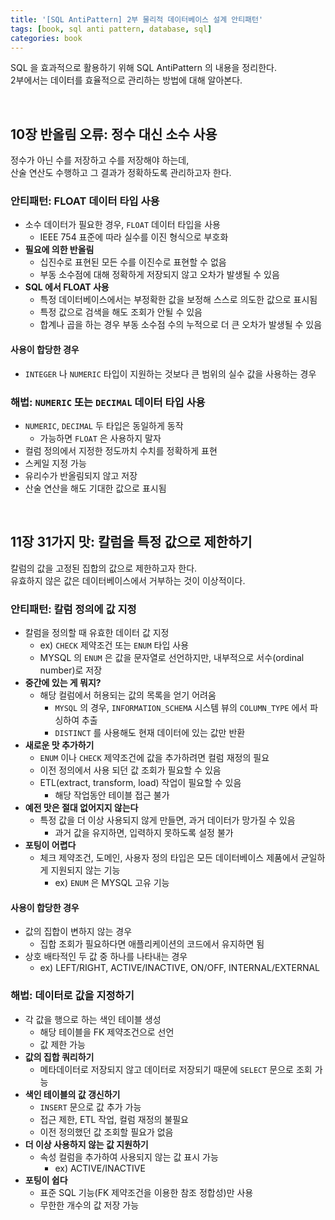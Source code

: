 ```yaml
---
title: '[SQL AntiPattern] 2부 물리적 데이터베이스 설계 안티패턴'
tags: [book, sql anti pattern, database, sql]
categories: book
---
```


SQL 을 효과적으로 활용하기 위해 SQL AntiPattern 의 내용을 정리한다.  
2부에서는 데이터를 효율적으로 관리하는 방법에 대해 알아본다.  

<!--more-->

<br/>

## 10장 반올림 오류: 정수 대신 소수 사용

정수가 아닌 수를 저장하고 수를 저장해야 하는데,    
산술 연산도 수행하고 그 결과가 정확하도록 관리하고자 한다.  

### 안티패턴: FLOAT 데이터 타입 사용

- 소수 데이터가 필요한 경우, `FLOAT` 데이터 타입을 사용
  - IEEE 754 표준에 따라 실수를 이진 형식으로 부호화
- **필요에 의한 반올림**
  - 십진수로 표현된 모든 수를 이진수로 표현할 수 없음
  - 부동 소수점에 대해 정확하게 저장되지 않고 오차가 발생될 수 있음
- **SQL 에서 FLOAT 사용**
  - 특정 데이터베이스에서는 부정확한 값을 보정해 스스로 의도한 값으로 표시됨
  - 특정 값으로 검색을 해도 조회가 안될 수 있음
  - 합계나 곱을 하는 경우 부동 소수점 수의 누적으로 더 큰 오차가 발생될 수 있음

#### 사용이 합당한 경우

- `INTEGER` 나 `NUMERIC` 타입이 지원하는 것보다 큰 범위의 실수 값을 사용하는 경우

### 해법: `NUMERIC` 또는 `DECIMAL` 데이터 타입 사용

- `NUMERIC`, `DECIMAL` 두 타입은 동일하게 동작
  - 가능하면 `FLOAT` 은 사용하지 말자
- 컬럼 정의에서 지정한 정도까치 수치를 정확하게 표현
- 스케일 지정 가능
- 유리수가 반올림되지 않고 저장
- 산술 연산을 해도 기대한 값으로 표시됨

<br/>

## 11장 31가지 맛: 칼럼을 특정 값으로 제한하기

칼럼의 값을 고정된 집합의 값으로 제한하고자 한다.  
유효하지 않은 값은 데이터베이스에서 거부하는 것이 이상적이다.  

### 안티패턴: 칼럼 정의에 값 지정

- 칼럼을 정의할 때 유효한 데이터 값 지정
  - ex) `CHECK` 제약조건 또는 `ENUM` 타입 사용
  - MYSQL 의 `ENUM` 은 값을 문자열로 선언하지만, 내부적으로 서수(ordinal number)로 저장
- **중간에 있는 게 뭐지?**
  - 해당 컬럼에서 허용되는 값의 목록을 얻기 어려움
    - `MYSQL` 의 경우, `INFORMATION_SCHEMA` 시스템 뷰의 `COLUMN_TYPE` 에서 파싱하여 추출
    - `DISTINCT` 를 사용해도 현재 데이터에 있는 값만 반환
- **새로운 맛 추가하기**
  - `ENUM` 이나 `CHECK` 제약조건에 값을 추가하려면 컬럼 재정의 필요
  - 이전 정의에서 사용 되던 값 조회가 필요할 수 있음
  - ETL(extract, transform, load) 작업이 필요할 수 있음
    - 해당 작업동안 테이블 접근 불가
- **예전 맛은 절대 없어지지 않는다**
  - 특정 값을 더 이상 사용되지 않게 만들면, 과거 데이터가 망가질 수 있음
    - 과거 값을 유지하면, 입력하지 못하도록 설정 불가
- **포팅이 어렵다**
  - 체크 제약조건, 도메인, 사용자 정의 타입은 모든 데이터베이스 제품에서 균일하게 지원되지 않는 기능
    - ex) `ENUM` 은 MYSQL 고유 기능

#### 사용이 합당한 경우

- 값의 집합이 변하지 않는 경우
  - 집합 조회가 필요하다면 애플리케이션의 코드에서 유지하면 됨
- 상호 배타적인 두 값 중 하나를 나타내는 경우
  - ex) LEFT/RIGHT, ACTIVE/INACTIVE, ON/OFF, INTERNAL/EXTERNAL

### 해법: 데이터로 값을 지정하기

- 각 값을 행으로 하는 색인 테이블 생성
  - 해당 테이블을 FK 제약조건으로 선언
  - 값 제한 가능
- **값의 집합 쿼리하기**
  - 메타데이터로 저장되지 않고 데이터로 저장되기 때문에 `SELECT` 문으로 조회 가능
- **색인 테이블의 값 갱신하기**
  - `INSERT` 문으로 값 추가 가능
  - 접근 제한, ETL 작업, 컬럼 재정의 불필요
  - 이전 정의했던 값 조회할 필요가 없음
- **더 이상 사용하지 않는 값 지원하기**
  - 속성 컬럼을 추가하여 사용되지 않는 값 표시 가능
    - ex) ACTIVE/INACTIVE
- **포팅이 쉽다**
  - 표준 SQL 기능(FK 제약조건을 이용한 참조 정합성)만 사용
  - 무한한 개수의 값 저장 가능

